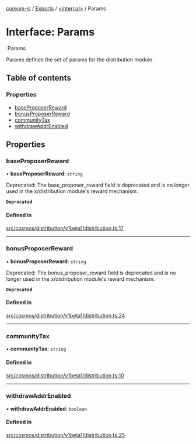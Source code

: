 [coreum-js](../README.md) / [Exports](../modules.md) / [<internal\>](../modules/internal_.md) / Params

# Interface: Params

[<internal>](../modules/internal_.md).Params

Params defines the set of params for the distribution module.

## Table of contents

### Properties

- [baseProposerReward](internal_.Params.md#baseproposerreward)
- [bonusProposerReward](internal_.Params.md#bonusproposerreward)
- [communityTax](internal_.Params.md#communitytax)
- [withdrawAddrEnabled](internal_.Params.md#withdrawaddrenabled)

## Properties

### baseProposerReward

• **baseProposerReward**: `string`

Deprecated: The base_proposer_reward field is deprecated and is no longer used
in the x/distribution module's reward mechanism.

**`Deprecated`**

#### Defined in

[src/cosmos/distribution/v1beta1/distribution.ts:17](https://github.com/CooperFoundation/coreum-js/blob/e00873a/src/cosmos/distribution/v1beta1/distribution.ts#L17)

___

### bonusProposerReward

• **bonusProposerReward**: `string`

Deprecated: The bonus_proposer_reward field is deprecated and is no longer used
in the x/distribution module's reward mechanism.

**`Deprecated`**

#### Defined in

[src/cosmos/distribution/v1beta1/distribution.ts:24](https://github.com/CooperFoundation/coreum-js/blob/e00873a/src/cosmos/distribution/v1beta1/distribution.ts#L24)

___

### communityTax

• **communityTax**: `string`

#### Defined in

[src/cosmos/distribution/v1beta1/distribution.ts:10](https://github.com/CooperFoundation/coreum-js/blob/e00873a/src/cosmos/distribution/v1beta1/distribution.ts#L10)

___

### withdrawAddrEnabled

• **withdrawAddrEnabled**: `boolean`

#### Defined in

[src/cosmos/distribution/v1beta1/distribution.ts:25](https://github.com/CooperFoundation/coreum-js/blob/e00873a/src/cosmos/distribution/v1beta1/distribution.ts#L25)
